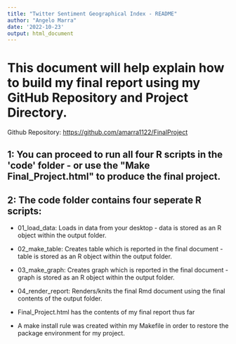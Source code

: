 ```yaml
---
title: "Twitter Sentiment Geographical Index - README"
author: "Angelo Marra"
date: '2022-10-23'
output: html_document
---
```


# This document will help explain how to build my final report using my GitHub Repository and Project Directory.

Github Repository: https://github.com/amarra1122/FinalProject


## **1:** You can proceed to run all four R scripts in the 'code' folder - or use the "Make Final_Project.html" to produce the final project.

## **2:** The code folder contains four seperate R scripts:

* 01_load_data: Loads in data from your desktop - data is stored as an R object within the output folder.

* 02_make_table: Creates table which is reported in the final document - table is stored as an R object within the output folder.

* 03_make_graph: Creates graph which is reported in the final document - graph is stored as an R object within the output folder.

* 04_render_report: Renders/knits the final Rmd document using the final contents of the output folder.

* Final_Project.html has the contents of my final report thus far

* A make install rule was created within my Makefile in order to restore the package environment for my project.
